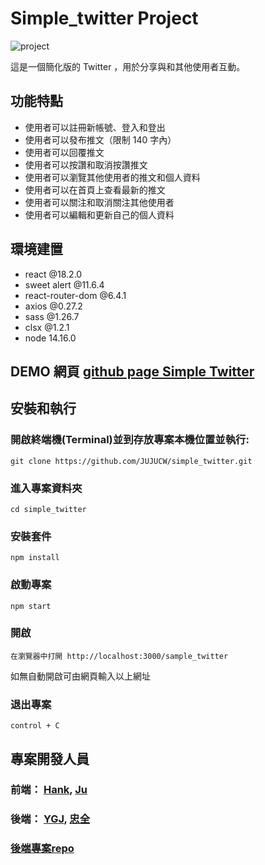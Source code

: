 # Simple_twitter Project


![project](https://github.com/JUJUCW/simple_twitter/assets/97511253/1bc91515-7cd2-48a0-82d5-9aed1c50ebdb)


這是一個簡化版的 Twitter ，用於分享與和其他使用者互動。

## 功能特點

* 使用者可以註冊新帳號、登入和登出
* 使用者可以發布推文（限制 140 字內）
* 使用者可以回覆推文
* 使用者可以按讚和取消按讚推文
* 使用者可以瀏覽其他使用者的推文和個人資料
* 使用者可以在首頁上查看最新的推文
* 使用者可以關注和取消關注其他使用者
* 使用者可以編輯和更新自己的個人資料


## 環境建置

* react @18.2.0
* sweet alert @11.6.4
* react-router-dom @6.4.1
* axios @0.27.2
* sass @1.26.7
* clsx @1.2.1
* node	14.16.0

## DEMO 網頁 [github page Simple Twitter]( https://jujucw.github.io/simple_twitter/)

## 安裝和執行
### 開啟終端機(Terminal)並到存放專案本機位置並執行:

```
git clone https://github.com/JUJUCW/simple_twitter.git
```
### 進入專案資料夾
```
cd simple_twitter
```

### 安裝套件
```
npm install
```
### 啟動專案
```
npm start
```
### 開啟
```
在瀏覽器中打開 http://localhost:3000/sample_twitter
```
如無自動開啟可由網頁輸入以上網址
### 退出專案
```
control + C
```

## 專案開發人員
### 前端： [Hank](https://github.com/HankHsuABoo), [Ju](https://github.com/JUJUCW)
### 後端： [YGJ](https://github.com/etandmouse), [忠全](https://github.com/popojk)
### [後端專案repo](https://github.com/etandmouse/twitter-api-2023)
